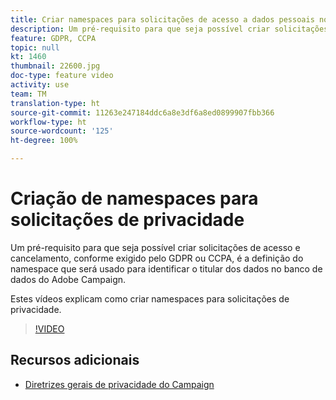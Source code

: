 ```yaml
---
title: Criar namespaces para solicitações de acesso a dados pessoais no Adobe Campaign Standard (ACS)
description: Um pré-requisito para que seja possível criar solicitações de acesso e cancelamento, conforme exigido pelo GDPR ou CCPA, é a definição do namespace que será usado para identificar o titular dos dados no banco de dados do Adobe Campaign. Estes vídeos explicam como criar namespaces para solicitações de privacidade.
feature: GDPR, CCPA
topic: null
kt: 1460
thumbnail: 22600.jpg
doc-type: feature video
activity: use
team: TM
translation-type: ht
source-git-commit: 11263e247184ddc6a8e3df6a8ed0899907fbb366
workflow-type: ht
source-wordcount: '125'
ht-degree: 100%

---
```



# Criação de namespaces para solicitações de privacidade

Um pré-requisito para que seja possível criar solicitações de acesso e cancelamento, conforme exigido pelo GDPR ou CCPA, é a definição do namespace que será usado para identificar o titular dos dados no banco de dados do Adobe Campaign.

Estes vídeos explicam como criar namespaces para solicitações de privacidade.

>[!VIDEO](https://video.tv.adobe.com/v/22600?quality=12)

## Recursos adicionais

* [Diretrizes gerais de privacidade do Campaign](https://helpx.adobe.com/campaign/kb/campaign-privacy-overview.html)
